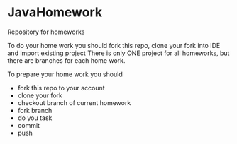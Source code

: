 # JavaHomework
Repository for homeworks

To do your home work you should fork this repo, clone your fork into IDE and import existing project
There is only ONE project for all homeworks, but there are branches for each home work.

To prepare your home work you should
- fork this repo to your account
- clone your fork
- checkout branch of current homework
- fork branch
- do you task
- commit
- push

